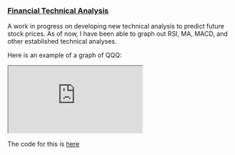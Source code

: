 <h3> <a href="https://github.com/tkravits/Financials">Financial Technical Analysis</a></h3>

A work in progress on developing new technical analysis to predict future stock prices. As of now, I have been able to graph out RSI, MA, MACD, and other established technical analyses. 

Here is an example of a graph of QQQ:
<iframe src="https://github.com/tkravits/Financials/raw/master/Indicator.html"></iframe>

The code for this is <a href="https://github.com/tkravits/Financials">here</a>
